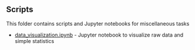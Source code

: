## Scripts

This folder contains scripts and Jupyter notebooks for miscellaneous tasks

- [data_visualization.ipynb](data_visualization.ipynb) - Jupyter notebook to visualize raw data and simple statistics 